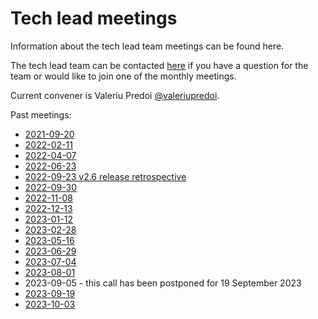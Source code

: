 Tech lead meetings
==================

Information about the tech lead team meetings can be found here.

The tech lead team can be contacted
[here](https://github.com/orgs/ESMValGroup/teams/technical-lead-development-team)
if you have a question for the team or would like to join one of the monthly meetings.

Current convener is Valeriu Predoi [@valeriupredoi](https://github.com/valeriupredoi).

Past meetings:
  - [2021-09-20](Minutes/20210920.md)
  - [2022-02-11](Minutes/20220211.md)
  - [2022-04-07](Minutes/20220407.md)
  - [2022-06-23](Minutes/20220623.md)
  - [2022-09-23 v2.6 release retrospective](Minutes/20220923.md)
  - [2022-09-30](Minutes/20220930.md)
  - [2022-11-08](Minutes/20221108.md)
  - [2022-12-13](Minutes/20221213.md)
  - [2023-01-12](Minutes/20230112.md)
  - [2023-02-28](Minutes/20230228.md)
  - [2023-05-16](Minutes/20230516.md)
  - [2023-06-29](Minutes/20230629.md)
  - [2023-07-04](Minutes/20230704.md)
  - [2023-08-01](Minutes/20230801.md)
  - 2023-09-05 - this call has been postponed for 19 September 2023
  - [2023-09-19](Minutes/20230919.md)
  - [2023-10-03](Minutes/20231003.md)
